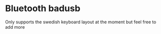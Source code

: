 # Bluetooth badusb
Only supports the swedish keyboard layout at the moment but feel free to add more
